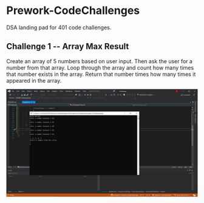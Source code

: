 # Prework-CodeChallenges

DSA landing pad for 401 code challenges.

## Challenge 1 -- Array Max Result

Create an array of 5 numbers based on user input.  Then ask the user for a number from that array.  Loop through the array and count how many times that number exists in the array.  Return that number times how many times it appeared in the array.

![Challenge 1](images/DSAchallenge1.png)

